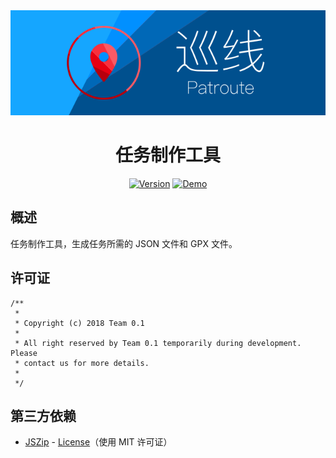 <div align=center><a href="https://github.com/lucka-me/Patroute-web"><img src="../Resource/Banner.svg" alt="Banner"></a></div>

<h1 align=center>任务制作工具</h1>

<p align="center">
    <a href="./CHANGELOG.md"><img alt="Version" src="https://img.shields.io/badge/version-1.1.2-brightgreen.svg"/></a>
    <a href="https://patroute.zero-one.space/mission-auth-tool/"><img alt="Demo" src="https://img.shields.io/badge/demo-available-brightgreen.svg"/></a>
</p>

## 概述
任务制作工具，生成任务所需的 JSON 文件和 GPX 文件。

## 许可证
```
/**
 *
 * Copyright (c) 2018 Team 0.1
 *
 * All right reserved by Team 0.1 temporarily during development. Please
 * contact us for more details.
 *
 */
```

## 第三方依赖
* [JSZip](http://stuk.github.io/jszip/) - [License](https://github.com/Stuk/jszip/blob/master/LICENSE.markdown)（使用 MIT 许可证）
